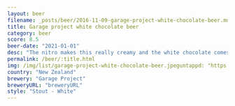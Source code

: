 ```yaml
---
layout: beer
filename: _posts/beer/2016-11-09-garage-project-white-chocolate-beer.md
title: Garage project white chocolate beer
category: beer
score: 8.5
beer-date: "2021-01-01"
desc: "The nitro makes this really creamy and the white chocolate comes through. After that the raspberry is there but still enough like a beer to keep me happy"
permalink: /beer/:title.html
img: /img/list/garage-project-white-chocolate-beer.jpeguntappd: "https://untappd.com/b/garage-project-white-chocolate-beer---golden-raspberry-and-lemon/4038275"
country: "New Zealand"
brewery: "Garage Project"
breweryURL: "breweryURL"
style: "Stout - White"
---
```

